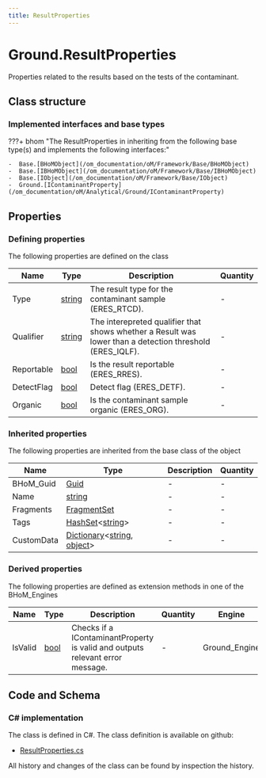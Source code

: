 ```yaml
---
title: ResultProperties
---
```


# Ground.ResultProperties

Properties related to the results based on the tests of the contaminant.

## Class structure

### Implemented interfaces and base types

???+ bhom "The ResultProperties in inheriting from the following base type(s) and implements the following interfaces:"

    -  Base.[BHoMObject](/om_documentation/oM/Framework/Base/BHoMObject)
    -  Base.[IBHoMObject](/om_documentation/oM/Framework/Base/IBHoMObject)
    -  Base.[IObject](/om_documentation/oM/Framework/Base/IObject)
    -  Ground.[IContaminantProperty](/om_documentation/oM/Analytical/Ground/IContaminantProperty)


## Properties



### Defining properties

The following properties are defined on the class

| Name             | Type             | Description      | Quantity         |
|------------------|------------------|------------------|------------------|
| Type | [string](https://learn.microsoft.com/en-us/dotnet/api/System.String?view=netstandard-2.0) | The result type for the contaminant sample (ERES_RTCD). | - |
| Qualifier | [string](https://learn.microsoft.com/en-us/dotnet/api/System.String?view=netstandard-2.0) | The interepreted qualifier that shows whether a Result was lower than a detection threshold (ERES_IQLF). | - |
| Reportable | [bool](https://learn.microsoft.com/en-us/dotnet/api/System.Boolean?view=netstandard-2.0) | Is the result reportable (ERES_RRES). | - |
| DetectFlag | [bool](https://learn.microsoft.com/en-us/dotnet/api/System.Boolean?view=netstandard-2.0) | Detect flag (ERES_DETF). | - |
| Organic | [bool](https://learn.microsoft.com/en-us/dotnet/api/System.Boolean?view=netstandard-2.0) | Is the contaminant sample organic (ERES_ORG). | - |


### Inherited properties
The following properties are inherited from the base class of the object

| Name             | Type             | Description      | Quantity         |
|------------------|------------------|------------------|------------------|
| BHoM_Guid | [Guid](https://learn.microsoft.com/en-us/dotnet/api/System.Guid?view=netstandard-2.0) | - | - |
| Name | [string](https://learn.microsoft.com/en-us/dotnet/api/System.String?view=netstandard-2.0) | - | - |
| Fragments | [FragmentSet](/om_documentation/oM/Framework/Base/FragmentSet) | - | - |
| Tags | [HashSet](https://learn.microsoft.com/en-us/dotnet/api/System.Collections.Generic.HashSet-1?view=netstandard-2.0)&lt;[string](https://learn.microsoft.com/en-us/dotnet/api/System.String?view=netstandard-2.0)&gt; | - | - |
| CustomData | [Dictionary](https://learn.microsoft.com/en-us/dotnet/api/System.Collections.Generic.Dictionary-2?view=netstandard-2.0)&lt;[string](https://learn.microsoft.com/en-us/dotnet/api/System.String?view=netstandard-2.0), [object](https://learn.microsoft.com/en-us/dotnet/api/System.Object?view=netstandard-2.0)&gt; | - | - |


### Derived properties

The following properties are defined as extension methods in one of the BHoM_Engines

| Name             | Type             | Description      | Quantity         | Engine           |
|------------------|------------------|------------------|------------------|------------------|
| IsValid | [bool](https://learn.microsoft.com/en-us/dotnet/api/System.Boolean?view=netstandard-2.0) | Checks if a IContaminantProperty is valid and outputs relevant error message. | - | Ground_Engine |


## Code and Schema

### C# implementation

The class is defined in C#. The class definition is available on github:

- [ResultProperties.cs](https://github.com/BHoM/BHoM/blob/develop/Ground_oM/ContaminantProperties/ResultProperties.cs)

All history and changes of the class can be found by inspection the history.
